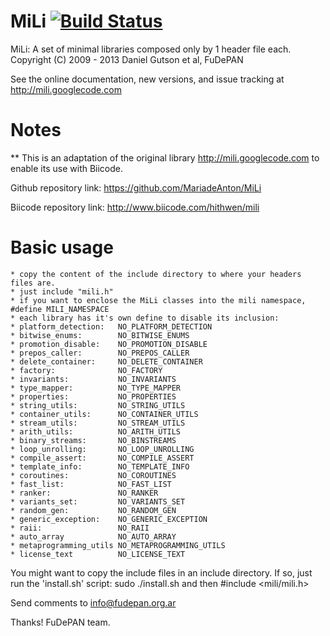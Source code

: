 MiLi [![Build Status](https://travis-ci.org/hithwen/MiLi.svg?branch=master)](https://travis-ci.org/hithwen/MiLi)
====
MiLi: A set of minimal libraries composed only by 1 header file each.
    Copyright (C) 2009 - 2013  Daniel Gutson et al, FuDePAN

See the online documentation, new versions, and issue tracking at http://mili.googlecode.com

Notes
=====

** This is an adaptation of the original library http://mili.googlecode.com to enable its use with Biicode.

Github repository link: https://github.com/MariadeAnton/MiLi

Biicode repository link: http://www.biicode.com/hithwen/mili

Basic usage
============
    * copy the content of the include directory to where your headers files are.
    * just include "mili.h"
    * if you want to enclose the MiLi classes into the mili namespace, #define MILI_NAMESPACE
    * each library has it's own define to disable its inclusion:
    * platform_detection:   NO_PLATFORM_DETECTION
    * bitwise_enums:        NO_BITWISE_ENUMS
    * promotion_disable:    NO_PROMOTION_DISABLE
    * prepos_caller:        NO_PREPOS_CALLER
    * delete_container:     NO_DELETE_CONTAINER
    * factory:              NO_FACTORY
    * invariants:           NO_INVARIANTS
    * type_mapper:          NO_TYPE_MAPPER
    * properties:           NO_PROPERTIES
    * string_utils:         NO_STRING_UTILS
    * container_utils:      NO_CONTAINER_UTILS
    * stream_utils:         NO_STREAM_UTILS
    * arith_utils:          NO_ARITH_UTILS
    * binary_streams:       NO_BINSTREAMS
    * loop_unrolling:       NO_LOOP_UNROLLING
    * compile_assert:       NO_COMPILE_ASSERT
    * template_info:        NO_TEMPLATE_INFO
    * coroutines:           NO_COROUTINES
    * fast_list:            NO_FAST_LIST
    * ranker:               NO_RANKER
    * variants_set:         NO_VARIANTS_SET
    * random_gen:           NO_RANDOM_GEN
    * generic_exception:    NO_GENERIC_EXCEPTION
    * raii:                 NO_RAII
    * auto_array            NO_AUTO_ARRAY
    * metaprogramming_utils NO_METAPROGRAMMING_UTILS
    * license_text          NO_LICENSE_TEXT

You might want to copy the include files in an include directory.
If so, just run the 'install.sh' script:
    sudo ./install.sh
and then
    #include <mili/mili.h>


Send comments to info@fudepan.org.ar

Thanks!
    FuDePAN team.
